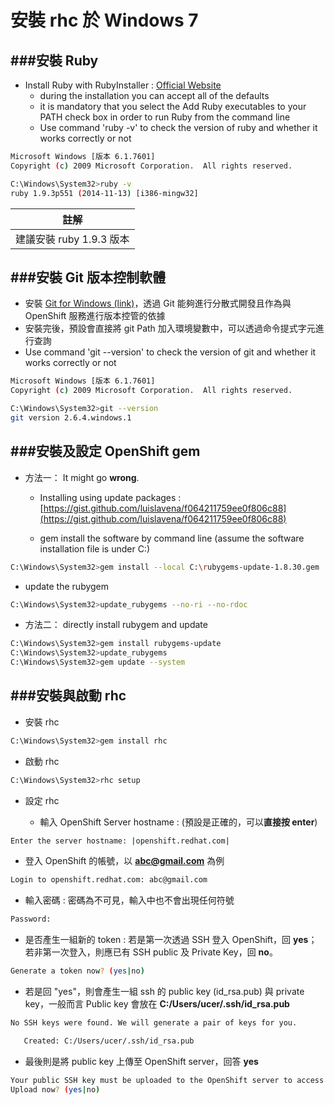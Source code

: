 # 安裝 rhc 於 Windows 7

###安裝 Ruby
---
* Install Ruby with RubyInstaller : [Official Website](http://rubyinstaller.org/)
  * during the installation you can accept all of the defaults
  * it is mandatory that you select the Add Ruby executables to your PATH check box in order to run Ruby from the command line
  * Use command 'ruby -v' to check the version of ruby and whether it works correctly or not

```Bash
Microsoft Windows [版本 6.1.7601]
Copyright (c) 2009 Microsoft Corporation.  All rights reserved.

C:\Windows\System32>ruby -v
ruby 1.9.3p551 (2014-11-13) [i386-mingw32]
```
 
| 註解 |
| -- |
| 建議安裝 ruby 1.9.3 版本 |

###安裝 Git 版本控制軟體
---
* 安裝 [Git for Windows (link)](http://msysgit.github.com/)，透過 Git 能夠進行分散式開發且作為與 OpenShift 服務進行版本控管的依據
* 安裝完後，預設會直接將 git Path 加入環境變數中，可以透過命令提式字元進行查詢
* Use command 'git --version' to check the version of git and whether it works correctly or not

```Bash
Microsoft Windows [版本 6.1.7601]
Copyright (c) 2009 Microsoft Corporation.  All rights reserved.

C:\Windows\System32>git --version
git version 2.6.4.windows.1
```

###安裝及設定 OpenShift gem
---
* 方法一： It might go **wrong**.

  * Installing using update packages : [https://gist.github.com/luislavena/f064211759ee0f806c88](https://gist.github.com/luislavena/f064211759ee0f806c88)

  * gem install the software by command line (assume the software installation file is under C:\)

```Bash
C:\Windows\System32>gem install --local C:\rubygems-update-1.8.30.gem
```
  
  * update the rubygem

```Bash
C:\Windows\System32>update_rubygems --no-ri --no-rdoc
```
  
* 方法二： directly install rubygem and update

```Bash
C:\Windows\System32>gem install rubygems-update
C:\Windows\System32>update_rubygems
C:\Windows\System32>gem update --system
```

###安裝與啟動 rhc
---
* 安裝 rhc

```Bash
C:\Windows\System32>gem install rhc
```

* 啟動 rhc

```Bash
C:\Windows\System32>rhc setup
```

* 設定 rhc

  * 輸入 OpenShift Server hostname : (預設是正確的，可以**直接按 enter**)
```Bash
Enter the server hostname: |openshift.redhat.com|
```

  * 登入 OpenShift 的帳號，以 **abc@gmail.com** 為例
```Bash
Login to openshift.redhat.com: abc@gmail.com
```

  * 輸入密碼 : 密碼為不可見，輸入中也不會出現任何符號
```Bash
Password:
```

  * 是否產生一組新的 token : 若是第一次透過 SSH 登入 OpenShift，回 **yes**；若非第一次登入，則應已有 SSH public 及 Private Key，回 **no**。
```Bash
Generate a token now? (yes|no)
```

  * 若是回 "yes"，則會產生一組 ssh 的 public key (id_rsa.pub) 與 private key，一般而言 Public key 會放在 **C:/Users/ucer/.ssh/id_rsa.pub**
```Bash
No SSH keys were found. We will generate a pair of keys for you.

   Created: C:/Users/ucer/.ssh/id_rsa.pub
```

  * 最後則是將 public key 上傳至 OpenShift server，回答 **yes**
```Bash
Your public SSH key must be uploaded to the OpenShift server to access code.
Upload now? (yes|no)
```









